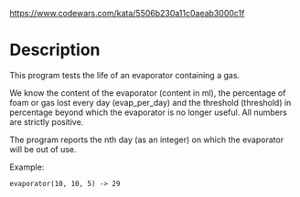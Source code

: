 https://www.codewars.com/kata/5506b230a11c0aeab3000c1f

# Description
This program tests the life of an evaporator containing a gas.

We know the content of the evaporator (content in ml), the percentage of foam or gas lost every day (evap_per_day) and the threshold (threshold) in percentage beyond which the evaporator is no longer useful. All numbers are strictly positive.

The program reports the nth day (as an integer) on which the evaporator will be out of use.

Example:

```evaporator(10, 10, 5) -> 29```
